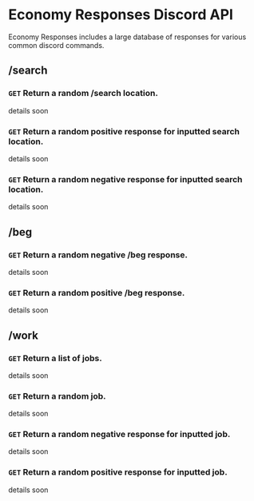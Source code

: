 # Economy Responses Discord API
Economy Responses includes a large database of responses for various common discord commands.

## /search
### `GET` Return a random /search location.
details soon

### `GET` Return a random positive response for inputted search location.
details soon

### `GET` Return a random negative response for inputted search location.
details soon

## /beg
### `GET` Return a random negative /beg response.
details soon

### `GET` Return a random positive /beg response.
details soon

## /work
### `GET` Return a list of jobs.
details soon

### `GET` Return a random job.
details soon

### `GET` Return a random negative response for inputted job.
details soon

### `GET` Return a random positive response for inputted job.
details soon
